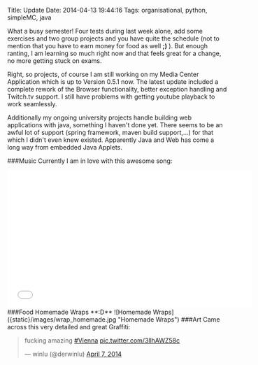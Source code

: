 Title: Update
Date: 2014-04-13 19:44:16
Tags: organisational, python, simpleMC, java

What a busy semester! Four tests during last week alone, add some exercises and two group projects and you have quite the schedule (not to mention that you have to earn money for food as well **;)** ). But enough ranting, I am learning so much right now and that feels great for a change, no more getting stuck on exams.

Right, so projects, of course I am still working on my Media Center Application which is up to Version 0.5.1 now. The latest update included a complete rework of the Browser functionality, better exception handling and Twitch.tv support. I still have problems with getting youtube playback to work seamlessly.

Additionally my ongoing university projects handle building web applications with java, something I haven't done yet. There seems to be an awful lot of support (spring framework, maven build support,...) for that which I didn't even knew existed. Apparently Java and Web has come a long way from embedded Java Applets.

###Music
Currently I am in love with this awesome song:
<iframe width="560" height="315" src="//www.youtube.com/embed/Cwr-FhjE8Fw" frameborder="0" allowfullscreen></iframe>
###Food
Homemade Wraps **:D**
![Homemade Wraps]({static}/images/wrap_homemade.jpg "Homemade Wraps") 
###Art
Came across this very detailed and great Graffiti:
<blockquote class="twitter-tweet" lang="de"><p>fucking amazing <a href="https://twitter.com/search?q=%23Vienna&amp;src=hash">#Vienna</a> <a href="http://t.co/3llhAWZ58c">pic.twitter.com/3llhAWZ58c</a></p>&mdash; winlu (@derwinlu) <a href="https://twitter.com/derwinlu/statuses/453089782222954496">April 7, 2014</a></blockquote>
<script async src="//platform.twitter.com/widgets.js" charset="utf-8"></script>
